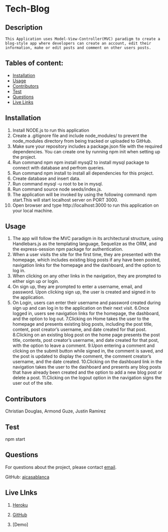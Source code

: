 # Tech-Blog

## Description
    This Application uses Model-View-Controller(MVC) paradigm to create a blog-style app where developers can create an account, edit their information, make or edit posts and comment on other users posts.
    
## Tables of content:
  * [Installation](#installation)
  * [Usage](#usage)
  * [Contributors](#contributors)
  * [Test](#test)
  * [Questions](#questions)
  * [Live Links](#url)
  

## Installation

1. Install NODE.js to run this application
2. Create a .gitignore file and include node_modules/ to prevent the node_modules directory from being tracked or uploaded to GitHub.
3. Make sure your repository includes a package.json file with the required dependencies. You can create one by running npm init when setting up the project.
4. Run command npm npm install mysql2 to install mysql package to connect with database and perfrom queries.
5. Run command npm install to install all dependencies for this project.
6. Create database and insert data.
7. Run command mysql -u root to be in mysql.
8. Run command source node seeds/index.js.
9. The application will be invoked by using the following command: npm start.This will start localhost server on PORT 3000.
10. Open browser and type http://localhost:3000 to run this application on your local machine.
     

## Usage 

1. The app will follow the MVC paradigm in its architectural structure, using Handlebars.js as the templating language, Sequelize as the ORM, and the express-session npm package for authentication.
2. When a user visits the site for the first time, they are presented with the homepage, which includes existing blog posts if any have been posted, navigation links for the homepage and the dashboard, and the option to log in.
3. When clicking on any other links in the navigation, they are prompted to either sign up or login.
4. On sign up, they are prompted to enter a username, email, and password. Upon clicking sign up, the user is created and signed in to the application.
5. On Login, users can enter their username and password created during sign up and can log in to the application on their next visit.
6.Once logged in, users see navigation links for the homepage, the dashboard, and the option to log out.
7.Clicking on Home takes the user to the homepage and presents existing blog posts, including the post title, content, post creator’s username, and date created for that post.
8.Clicking on an existing blog post on the home page presents the post title, contents, post creator’s username, and date created for that post, with the option to leave a comment.
9.Upon entering a comment and clicking on the submit button while signed in, the comment is saved, and the post is updated to display the comment, the comment creator’s username, and the date created.
10.Clicking on the dashboard link in the navigation takes the user to the dashboard and presents any blog posts that have already been created and the option to add a new blog post or delete a post.
11.Clicking on the logout option in the navigation signs the user out of the site.


## Contributors
Christian Douglas, Armond Guze, Justin Ramirez

## Test
npm start


## Questions
For questions about the project, please contact [email](mailto:andrewcasablanca@yahoo.com).

GitHub: [ajcasablanca](https://github.com/ajcasablanca)



## Live LInks
1. [Heroku](https://git.heroku.com/secret-inlet-32925.git)

2. [GitHub](https://ajcasablanca.github.io/Tech-Blog/)

3. [Demo] 
